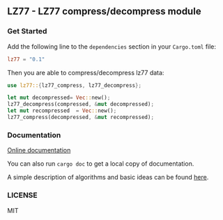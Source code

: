 ## LZ77 - LZ77 compress/decompress module

### Get Started

Add the following line to the `dependencies` section in your `Cargo.toml` file:

```toml
lz77 = "0.1"
```

Then you are able to compress/decompress lz77 data:

```rust
use lz77::{lz77_compress, lz77_decompress};

let mut decompressed= Vec::new();
lz77_decompress(compressed, &mut decompressed);
let mut recompressed  = Vec::new();
lz77_compress(decompressed, &mut recompressed);
```

### Documentation

[Online documentation](http://zhaihj.github.io/doc/lz77/index.html)

You can also run `cargo doc` to get a local copy of documentation.

A simple description of algorithms and basic ideas can be found [here](http://zhaihj.github.io/description-of-lz77.html). 

### LICENSE

MIT
